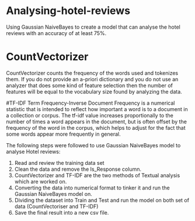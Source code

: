 # Analysing-hotel-reviews
Using Gaussian NaiveBayes to create a model that can analyse the hotel reviews with an accuracy of at least 75%.

# CountVectorizer
CountVectorizer counts the frequency of the words used and tokenizes them. If you do not provide an a-priori dictionary and you do not use an analyzer that does some kind of feature selection then the number of features will be equal to the vocabulary size found by analyzing the data.

#TF-IDF
Term Frequency-Inverse Document Frequency is a numerical statistic that is intended to reflect how important a word is to a document in a collection or corpus. The tf-idf value increases proportionally to the number of times a word appears in the document, but is often offset by the frequency of the word in the corpus, which helps to adjust for the fact that some words appear more frequently in general.


The following steps were followed to use Gaussian NaiveBayes model to analyse Hotel reviews:

1. Read and review the training data set
2. Clean the data and remove the Is_Response column.
3. CountVectorizer and TF-IDF are the two methods of Textual analysis which are worked on.
4. Converting the data into numerical format to tinker it and run the Gaussian NaiveBayes model on.
5. Dividing the dataset into Train and Test and run the model on both set of data (CountVectoriser and TF-IDF)
6. Save the final result into a new csv file.

